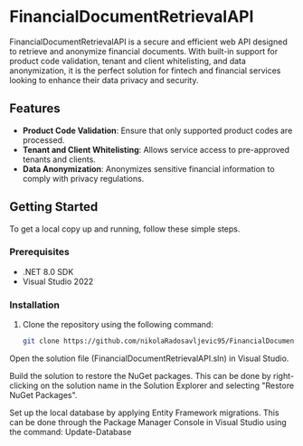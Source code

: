 # FinancialDocumentRetrievalAPI

FinancialDocumentRetrievalAPI is a secure and efficient web API designed to retrieve and anonymize financial documents. With built-in support for product code validation, tenant and client whitelisting, and data anonymization, it is the perfect solution for fintech and financial services looking to enhance their data privacy and security.

## Features

- **Product Code Validation**: Ensure that only supported product codes are processed.
- **Tenant and Client Whitelisting**: Allows service access to pre-approved tenants and clients.
- **Data Anonymization**: Anonymizes sensitive financial information to comply with privacy regulations.

## Getting Started

To get a local copy up and running, follow these simple steps.

### Prerequisites

- .NET 8.0 SDK
- Visual Studio 2022

### Installation

1. Clone the repository using the following command:
   ```sh
   git clone https://github.com/nikolaRadosavljevic95/FinancialDocumentRetrievalAPI.git
Open the solution file (FinancialDocumentRetrievalAPI.sln) in Visual Studio.

Build the solution to restore the NuGet packages. This can be done by right-clicking on the solution name in the Solution Explorer and selecting "Restore NuGet Packages".

Set up the local database by applying Entity Framework migrations. This can be done through the Package Manager Console in Visual Studio using the command:
	Update-Database
